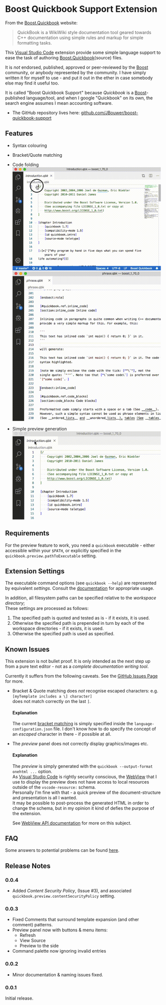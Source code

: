# Boost Quickbook Support Extension

From the [Boost.Quickbook](http://www.boost.org/doc/html/quickbook.html) website:
> QuickBook is a WikiWiki style documentation tool geared towards C++ documentation using simple rules and markup for simple formatting tasks. 

This [Visual Studio Code](https://code.visualstudio.com/) extension provide some simple language support to ease the task of authoring [Boost.Quickbook](http://www.boost.org/doc/html/quickbook.html)(source) files.

It is *not* endorsed, published, approved or peer-reviewed by the [Boost](https://boost.org) community,
or anybody represented by the community. I have simply written it for myself to use - and put it out in the ether in case somebody else may find it useful too.

It is called "Boost Quickbook Support" because *Quickbook* is a [Boost](https://boost.org)-published language/tool,
and when I google "Quickbook" on its own, the search engine assumes I mean accounting software.

- The GitHub repository lives here: [github.com/JBouwer/boost-quickbook-support](https://github.com/JBouwer/boost-quickbook-support)

## Features

- Syntax colouring
- Bracket/Quote matching
- Code folding  
![Code Folding](images/FoldCode.gif)  
![Section Folding](images/FoldSection.gif)

- Simple preview generation  
![Preview](images/Preview.gif)

## Requirements

For the preview feature to work, you need a `quickbook` executable - either accessible within your `$PATH`,
or explicitly specified in the `quickbook.preview.pathToExecutable` setting.

## Extension Settings

The executable command options (see `quickbook --help`) are represented by equivalent *settings*. 
Consult the [documentation](http://www.boost.org/doc/html/quickbook.html) for appropriate usage.

In addition, all filesystem paths can be specified relative to the *workspace directory*;  
These settings are processed as follows:  
1. The specified path is quoted and tested as is - if it exists, it is used.
1. Otherwise the specified path is prepended in turn by each of the workspace directories - if it exists, it is used.
1. Otherwise the specified path is used as specified.

## Known Issues

This extension is not bullet proof. It is only intended as the next step up from a pure text editor - not as a *complete documentation writing tool*.

Currently it suffers from the following caveats.
See the [GitHub Issues Page](https://github.com/JBouwer/boost-quickbook-support/issues) for more.

- Bracket & Quote matching does *not* recognise escaped characters:
e.g.  
    ```[myTemplate includes a \] character]```  
    does not match correctly on the last `]`.  
    #### Explanation
    The current 
    [bracket matching](https://code.visualstudio.com/api/language-extensions/language-configuration-guide#brackets-definition)
    is simply specified inside the `language-configuration.json` file.
    I don't know how to do specify the concept of an *escaped* character in there - if possible at all.  

- The *preview* panel does not correctly display graphics/images etc.
    #### Explanation
    The *preview* is simply generated with the `quickbook --output-format onehtml ...` option.  
    As [Visual Studio Code](http://code.visualstudio.com) is rightly security conscious, the
    [WebView](https://code.visualstudio.com/api/extension-guides/webview) 
    that I use to display the preview does not have access to local resources outside of the `vscode-resource:` schema.  
    Personally I'm fine with that - a quick preview of the document-structure and presentation is all I wanted.  
    It may be possible to post-process the generated HTML in order to change the schema, but in my opinion it kind of defies the purpose of the extension.
    
    See [WebView API documentation](https://code.visualstudio.com/api/extension-guides/webview#loading-local-content) for more on this subject.

## FAQ
Some answers to potential problems can be found [here](FAQ.md).

## Release Notes

### 0.0.4
- Added _Content Security Policy_, (Issue #3), and associated `quickbook.preview.contentSecurityPolicy` setting.

### 0.0.3
- Fixed Comments that surround template expansion (and other comment) patterns.
- Preview panel now with buttons & menu items:
    - Refresh
    - View Source
    - Preview to the side
- Command palette now ignoring invalid entries

### 0.0.2
- Minor documentation & naming issues fixed.

### 0.0.1

Initial release.

